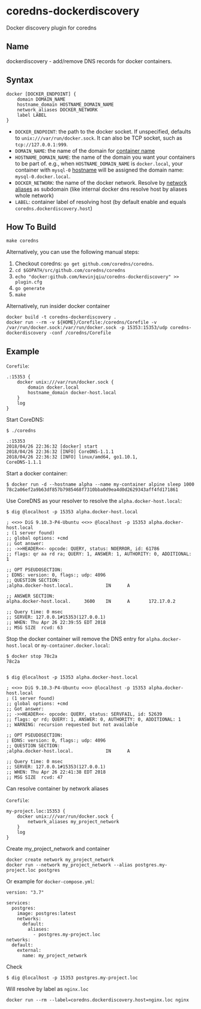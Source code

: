 coredns-dockerdiscovery
===================================

Docker discovery plugin for coredns

Name
----

dockerdiscovery - add/remove DNS records for docker containers.

Syntax
------

    docker [DOCKER_ENDPOINT] {
        domain DOMAIN_NAME
        hostname_domain HOSTNAME_DOMAIN_NAME
        network_aliases DOCKER_NETWORK
        label LABEL
    }

* `DOCKER_ENDPOINT`: the path to the docker socket. If unspecified, defaults to `unix:///var/run/docker.sock`. It can also be TCP socket, such as `tcp://127.0.0.1:999`.
* `DOMAIN_NAME`: the name of the domain for [container name](https://docs.docker.com/engine/reference/run/#name---name)
* `HOSTNAME_DOMAIN_NAME`: the name of the domain you want your containers to be part of. e.g., when `HOSTNAME_DOMAIN_NAME` is `docker.local`, your container with `mysql-0` [hostname](https://docs.docker.com/config/containers/container-networking/#ip-address-and-hostname) will be assigned the domain name: `mysql-0.docker.local`.
* `DOCKER_NETWORK`: the name of the docker network. Resolve by [network aliases](https://docs.docker.com/v17.09/engine/userguide/networking/configure-dns) as subdomain (like internal docker dns resolve host by aliases whole network)
* `LABEL`: container label of resolving host (by default enable and equals ```coredns.dockerdiscovery.host```)

How To Build
------------

`make coredns`

Alternatively, you can use the following manual steps:

1. Checkout coredns:  `go get github.com/coredns/coredns`.
2. `cd $GOPATH/src/github.com/coredns/coredns`
3. `echo "docker:github.com/kevinjqiu/coredns-dockerdiscovery" >> plugin.cfg`
4. `go generate`
5. `make`

Alternatively, run insider docker container

    docker build -t coredns-dockerdiscovery .
    docker run --rm -v ${HOME}/Corefile:/coredns/Corefile -v /var/run/docker.sock:/var/run/docker.sock -p 15353:15353/udp coredns-dockerdiscovery -conf /coredns/Corefile

Example
-------

`Corefile`:

    .:15353 {
        docker unix:///var/run/docker.sock {
            domain docker.local
            hostname_domain docker-host.local
        }
        log
    }

Start CoreDNS:

    $ ./coredns

    .:15353
    2018/04/26 22:36:32 [docker] start
    2018/04/26 22:36:32 [INFO] CoreDNS-1.1.1
    2018/04/26 22:36:32 [INFO] linux/amd64, go1.10.1,
    CoreDNS-1.1.1

Start a docker container:

    $ docker run -d --hostname alpha --name my-container alpine sleep 1000
    78c2a06ef2a9b63df857b7985468f7310bba0d9ea4d0d2629343aff4fd171861

Use CoreDNS as your resolver to resolve the `alpha.docker-host.local`:

    $ dig @localhost -p 15353 alpha.docker-host.local

    ; <<>> DiG 9.10.3-P4-Ubuntu <<>> @localhost -p 15353 alpha.docker-host.local
    ; (1 server found)
    ;; global options: +cmd
    ;; Got answer:
    ;; ->>HEADER<<- opcode: QUERY, status: NOERROR, id: 61786
    ;; flags: qr aa rd ra; QUERY: 1, ANSWER: 1, AUTHORITY: 0, ADDITIONAL: 1

    ;; OPT PSEUDOSECTION:
    ; EDNS: version: 0, flags:; udp: 4096
    ;; QUESTION SECTION:
    ;alpha.docker-host.local.            IN      A

    ;; ANSWER SECTION:
    alpha.docker-host.local.     3600    IN      A       172.17.0.2

    ;; Query time: 0 msec
    ;; SERVER: 127.0.0.1#15353(127.0.0.1)
    ;; WHEN: Thu Apr 26 22:39:55 EDT 2018
    ;; MSG SIZE  rcvd: 63

Stop the docker container will remove the DNS entry for `alpha.docker-host.local` or `my-container.docker.local`:

    $ docker stop 78c2a
    78c2a


    $ dig @localhost -p 15353 alpha.docker-host.local

    ; <<>> DiG 9.10.3-P4-Ubuntu <<>> @localhost -p 15353 alpha.docker-host.local
    ; (1 server found)
    ;; global options: +cmd
    ;; Got answer:
    ;; ->>HEADER<<- opcode: QUERY, status: SERVFAIL, id: 52639
    ;; flags: qr rd; QUERY: 1, ANSWER: 0, AUTHORITY: 0, ADDITIONAL: 1
    ;; WARNING: recursion requested but not available

    ;; OPT PSEUDOSECTION:
    ; EDNS: version: 0, flags:; udp: 4096
    ;; QUESTION SECTION:
    ;alpha.docker-host.local.            IN      A

    ;; Query time: 0 msec
    ;; SERVER: 127.0.0.1#15353(127.0.0.1)
    ;; WHEN: Thu Apr 26 22:41:38 EDT 2018
    ;; MSG SIZE  rcvd: 47

Can resolve container by network aliases
     
`Corefile`:

    my-project.loc:15353 {
        docker unix:///var/run/docker.sock {
            network_aliases my_project_network
        }
        log
    } 
  
Create my_project_network and container
 
    docker create network my_project_network
    docker run --network my_project_network --alias postgres.my-project.loc postgres

Or example for `docker-compose.yml`:

    version: "3.7"

    services:
      postgres:
        image: postgres:latest
        networks:
          default:
            aliases:
              - postgres.my-project.loc
    networks:
      default:
        external:
          name: my_project_network  
       
Check
       
    $ dig @localhost -p 15353 postgres.my-project.loc

Will resolve by label as ```nginx.loc```

    docker run --rm --label=coredns.dockerdiscovery.host=nginx.loc nginx
